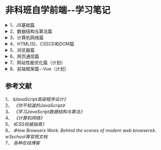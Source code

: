 # 非科班自学前端--学习笔记
<details>
<summary>1、JS基础篇</summary>
  
1.1 [对象的创建和继承](https://github.com/IamHuadong/blogs/issues/1)  
1.2 [对象的浅拷贝和深拷贝](https://github.com/IamHuadong/blogs/issues/2)  
1.3 [new的过程——手写new](https://github.com/IamHuadong/blogs/issues/3)  
1.4 [对闭包的理解（垃圾回收机制）与应用（防抖、节流）](https://github.com/IamHuadong/blogs/issues/8)   
1.5 [js的异步回调、Promise及其手写](https://github.com/IamHuadong/blogs/issues/9)  
1.6 [this的指向及其4种绑定规则 ](https://github.com/IamHuadong/blogs/issues/10)  
</details>
<details>
<summary>2、数据结构与算法篇</summary>
  
2.1 [栈和队列——2个栈实现队列](https://github.com/IamHuadong/blogs/issues/4)  
2.2 [链表——js实现链表类及其方法](https://github.com/IamHuadong/blogs/issues/5)  
2.3 排序算法——[冒泡排序](https://github.com/IamHuadong/blogs/issues/6) | [归并排序](https://github.com/IamHuadong/blogs/issues/11) | [快速排序](https://github.com/IamHuadong/blogs/issues/7)  
2.4 [二叉树、堆的一些概念](https://github.com/IamHuadong/blogs/issues/12)  
2.5 [二叉树类的创建及前、中、后续遍历](https://github.com/IamHuadong/blogs/issues/13)  
</details>
<details>
<summary>3、计算机网络篇</summary>
  
3.1 [计算机网络的体系结构及其各层的作用](https://github.com/IamHuadong/blogs/issues/14)  
3.2 [网络层要点](https://github.com/IamHuadong/blogs/issues/15)  
3.3 [运输层要点](https://github.com/IamHuadong/blogs/issues/16)  
3.4 [应用层要点](https://github.com/IamHuadong/blogs/issues/17)  
3.5 [应用层协议——HTTP/1.0、1.1及2.0](https://github.com/IamHuadong/blogs/issues/18)  
3.6 [密码体制及应用——HTTPS](https://github.com/IamHuadong/blogs/issues/19)  
</details>
<details>
<summary>4、HTML(5)、CSS(3)和DOM篇</summary>
  
4.1 [HTML元素类型+CSS样式关联方式](https://github.com/IamHuadong/blogs/issues/20)  
4.2 [选择器及样式优先级](https://github.com/IamHuadong/blogs/issues/21)  
4.3 [文本行、浮动和定位](https://github.com/IamHuadong/blogs/issues/22)  
4.4 [display: none, visibility: hidden 和 opacity: 0](https://github.com/IamHuadong/blogs/issues/23)  
4.5 [HTML5新特性](https://github.com/IamHuadong/blogs/issues/24)  
4.6 [CSS新特性](https://github.com/IamHuadong/blogs/issues/25)  
4.7 [DOM事件](https://github.com/IamHuadong/blogs/issues/26)  
</details>
<details>
<summary>5、浏览器篇</summary>

5.1 [浏览器的组成](https://github.com/IamHuadong/blogs/issues/27)  
5.2 [渲染引擎——重排、重绘](https://github.com/IamHuadong/blogs/issues/28)  
5.3 [JS引擎——事件循环Event Loop](https://github.com/IamHuadong/blogs/issues/29)  
5.4 [数据存储——Cookie、sessionStorage和localStorage](https://github.com/IamHuadong/blogs/issues/30)  
5.5 [浏览器内存——内存泄漏](https://github.com/IamHuadong/blogs/issues/31)  
</details>
<details>
<summary>6、网页通信篇</summary>
  
6.1 [同源策略及跨域](https://github.com/IamHuadong/blogs/issues/32)  
</details>
<details>
<summary>7、网站性能优化篇（计划）</summary>
   
</details>
<details>
<summary>8、前端框架篇--Vue（计划）</summary>
   
</details>

## 参考文献
1、 *《JavaScript高级程序设计》*  
2、 *《你不知道的JavaScript》*  
3、 *《学习JavaScript数据结构与算法》*   
4、 *《计算机网络》*  
5、 *《CSS权威指南》*  
6、 *《How Browsers Work: Behind the scenes of modern web browsers》、w3school等官网文档*  
7、 *各种在线博客*
